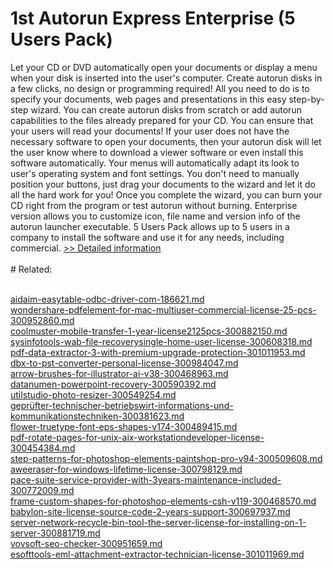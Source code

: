 # 1st Autorun Express Enterprise (5 Users Pack)
Let your CD or DVD automatically open your documents or display a menu when your disk is inserted into the user's computer. Create autorun disks in a few clicks, no design or programming required! All you need to do is to specify your documents, web pages and presentations in this easy step-by-step wizard. You can create autorun disks from scratch or add autorun capabilities to the files already prepared for your CD.
You can ensure that your users will read your documents! If your user does not have the necessary software to open your documents, then your autorun disk will let the user know where to download a viewer software or even install this software automatically.
Your menus will automatically adapt its look to user's operating system and font settings. You don't need to manually position your buttons, just drag your documents to the wizard and let it do all the hard work for you!
Once you complete the wizard, you can burn your CD right from the program or test autorun without burning.
Enterprise version allows you to customize icon, file name and version info of the autorun launcher executable.
5 Users Pack allows up to 5 users in a company to install the software and use it for any needs, including commercial.
[>> Detailed information](https://secure.shareit.com/shareit/product.html?productid=300326665&affiliateid=200057808)<br/><br/># Related:

<br />[aidaim-easytable-odbc-driver-com-186621.md](https://github.com/downloadplanet/downloadplanet/blob/main/aidaim-easytable-odbc-driver-com-186621.md)<br />[wondershare-pdfelement-for-mac-multiuser-commercial-license-25-pcs-300952860.md](https://github.com/downloadplanet/downloadplanet/blob/main/wondershare-pdfelement-for-mac-multiuser-commercial-license-25-pcs-300952860.md)<br />[coolmuster-mobile-transfer-1-year-license2125pcs-300882150.md](https://github.com/downloadplanet/downloadplanet/blob/main/coolmuster-mobile-transfer-1-year-license2125pcs-300882150.md)<br />[sysinfotools-wab-file-recoverysingle-home-user-license-300608318.md](https://github.com/downloadplanet/downloadplanet/blob/main/sysinfotools-wab-file-recoverysingle-home-user-license-300608318.md)<br />[pdf-data-extractor-3-with-premium-upgrade-protection-301011953.md](https://github.com/downloadplanet/downloadplanet/blob/main/pdf-data-extractor-3-with-premium-upgrade-protection-301011953.md)<br />[dbx-to-pst-converter-personal-license-300984047.md](https://github.com/downloadplanet/downloadplanet/blob/main/dbx-to-pst-converter-personal-license-300984047.md)<br />[arrow-brushes-for-illustrator-ai-v38-300468963.md](https://github.com/downloadplanet/downloadplanet/blob/main/arrow-brushes-for-illustrator-ai-v38-300468963.md)<br />[datanumen-powerpoint-recovery-300590392.md](https://github.com/downloadplanet/downloadplanet/blob/main/datanumen-powerpoint-recovery-300590392.md)<br />[utilstudio-photo-resizer-300549254.md](https://github.com/downloadplanet/downloadplanet/blob/main/utilstudio-photo-resizer-300549254.md)<br />[geprüfter-technischer-betriebswirt-informations-und-kommunikationstechniken-300381623.md](https://github.com/downloadplanet/downloadplanet/blob/main/geprüfter-technischer-betriebswirt-informations-und-kommunikationstechniken-300381623.md)<br />[flower-truetype-font-eps-shapes-v174-300489415.md](https://github.com/downloadplanet/downloadplanet/blob/main/flower-truetype-font-eps-shapes-v174-300489415.md)<br />[pdf-rotate-pages-for-unix-aix-workstationdeveloper-license-300454384.md](https://github.com/downloadplanet/downloadplanet/blob/main/pdf-rotate-pages-for-unix-aix-workstationdeveloper-license-300454384.md)<br />[step-patterns-for-photoshop-elements-paintshop-pro-v94-300509608.md](https://github.com/downloadplanet/downloadplanet/blob/main/step-patterns-for-photoshop-elements-paintshop-pro-v94-300509608.md)<br />[aweeraser-for-windows-lifetime-license-300798129.md](https://github.com/downloadplanet/downloadplanet/blob/main/aweeraser-for-windows-lifetime-license-300798129.md)<br />[pace-suite-service-provider-with-3years-maintenance-included-300772009.md](https://github.com/downloadplanet/downloadplanet/blob/main/pace-suite-service-provider-with-3years-maintenance-included-300772009.md)<br />[frame-custom-shapes-for-photoshop-elements-csh-v119-300468570.md](https://github.com/downloadplanet/downloadplanet/blob/main/frame-custom-shapes-for-photoshop-elements-csh-v119-300468570.md)<br />[babylon-site-license-source-code-2-years-support-300697937.md](https://github.com/downloadplanet/downloadplanet/blob/main/babylon-site-license-source-code-2-years-support-300697937.md)<br />[server-network-recycle-bin-tool-the-server-license-for-installing-on-1-server-300881719.md](https://github.com/downloadplanet/downloadplanet/blob/main/server-network-recycle-bin-tool-the-server-license-for-installing-on-1-server-300881719.md)<br />[vovsoft-seo-checker-300951659.md](https://github.com/downloadplanet/downloadplanet/blob/main/vovsoft-seo-checker-300951659.md)<br />[esofttools-eml-attachment-extractor-technician-license-301011969.md](https://github.com/downloadplanet/downloadplanet/blob/main/esofttools-eml-attachment-extractor-technician-license-301011969.md)